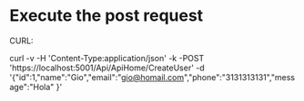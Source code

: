 # Execute the post request

CURL:

curl -v -H 'Content-Type:application/json'  -k -POST 'https://localhost:5001/Api/ApiHome/CreateUser' -d '{"id":1,"name":"Gio","email":"gio@homail.com","phone":"3131313131","message":"Hola"   }'
